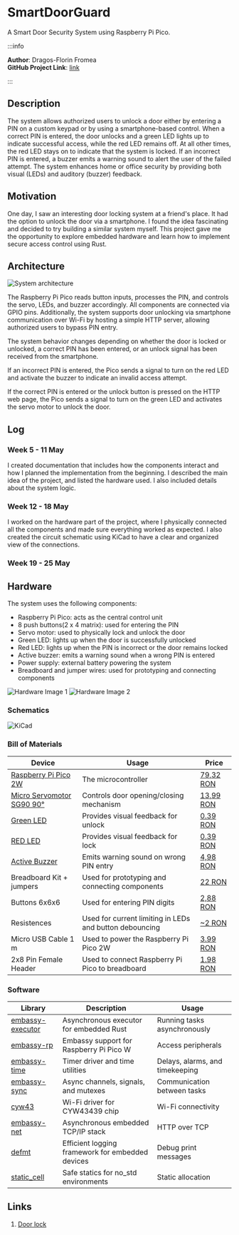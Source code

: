 # SmartDoorGuard

A Smart Door Security System using Raspberry Pi Pico.


:::info 

**Author**: Dragos-Florin Fromea \
**GitHub Project Link**: [link](https://github.com/UPB-PMRust-Students/proiect-DragosFromea)

:::

## Description
The system allows authorized users to unlock a door either by entering a PIN on a custom keypad or by using a smartphone-based control. When a correct PIN is entered, the door unlocks and a green LED lights up to indicate successful access, while the red LED remains off. At all other times, the red LED stays on to indicate that the system is locked. If an incorrect PIN is entered, a buzzer emits a warning sound to alert the user of the failed attempt. The system enhances home or office security by providing both visual (LEDs) and auditory (buzzer) feedback.

## Motivation
One day, I saw an interesting door locking system at a friend's place. It had the option to unlock the door via a smartphone. I found the idea fascinating and decided to try building a similar system myself. This project gave me the opportunity to explore embedded hardware and learn how to implement secure access control using Rust.

## Architecture
![System architecture](diagram.webp)

The Raspberry Pi Pico reads button inputs, processes the PIN, and controls the servo, LEDs, and buzzer accordingly. All components are connected via GPIO pins. Additionally, the system supports door unlocking via smartphone communication over Wi-Fi by hosting a simple HTTP server, allowing authorized users to bypass PIN entry.

The system behavior changes depending on whether the door is locked or unlocked, a correct PIN has been entered, or an unlock signal has been received from the smartphone.

If an incorrect PIN is entered, the Pico sends a signal to turn on the red LED and activate the buzzer to indicate an invalid access attempt.

If the correct PIN is entered or the unlock button is pressed on the HTTP web page, the Pico sends a signal to turn on the green LED and activates the servo motor to unlock the door.


## Log

<!-- write your progress here every week -->


### Week 5 - 11 May
I created documentation that includes how the components interact and how I planned the implementation from the beginning. I described the main idea of the project, and listed the hardware used. I also included details about the system logic.
### Week 12 - 18 May
I worked on the hardware part of the project, where I physically connected all the components and made sure everything worked as expected. I also created the circuit schematic using KiCad to have a clear and organized view of the connections.
### Week 19 - 25 May

## Hardware

The system uses the following components:

- Raspberry Pi Pico: acts as the central control unit
- 8 push buttons(2 x 4 matrix): used for entering the PIN
- Servo motor: used to physically lock and unlock the door
- Green LED: lights up when the door is successfully unlocked
- Red LED: lights up when the PIN is incorrect or the door remains locked
- Active buzzer: emits a warning sound when a wrong PIN is entered
- Power supply: external battery powering the system
- Breadboard and jumper wires: used for prototyping and connecting components

![Hardware Image 1](hardware_image1.webp)
![Hardware Image 2](hardware_image2.webp)


### Schematics
![KiCad](schematic.webp)

### Bill of Materials

| Device | Usage | Price |
|--------|-------|-------|
| [Raspberry Pi Pico 2W](https://datasheets.raspberrypi.com/picow/pico-2-w-datasheet.pdf) | The microcontroller | [79,32 RON](https://www.optimusdigital.ro/ro/placi-raspberry-pi/13327-raspberry-pi-pico-2-w.html?search_query=5056561803975&results=1) |
| [Micro Servomotor SG90 90°](http://www.ee.ic.ac.uk/pcheung/teaching/DE1_EE/stores/sg90_datasheet.pdf) | Controls door opening/closing mechanism | [13,99 RON](https://www.optimusdigital.ro/ro/motoare-servomotoare/26-micro-servomotor-sg90.html?search_query=0104110000001368&results=1) |
| [Green LED](https://www.farnell.com/datasheets/1498852.pdf) | Provides visual feedback for unlock | [0.39 RON](https://www.optimusdigital.ro/ro/optoelectronice-led-uri/697-led-verde-de-3-mm-cu-lentile-difuze.html?search_query=0104210000006209&results=1) |
| [RED LED](https://www.farnell.com/datasheets/1498852.pdf) | Provides visual feedback for lock | [0.39 RON](https://www.optimusdigital.ro/ro/optoelectronice-led-uri/696-led-rou-de-3-mm-cu-lentile-difuze.html?search_query=0104210000006186&results=1) |
| [Active Buzzer](https://www.electronicoscaldas.com/datasheet/LTE12-Series.pdf?srsltid=AfmBOoplfcUs8dHMx7_GHF5VZUkplYxPPDjeokx0V-s63vRyeFdarDPI) | Emits warning sound on wrong PIN entry | [4,98 RON](https://www.optimusdigital.ro/ro/optoelectronice-led-uri/697-led-verde-de-3-mm-cu-lentile-difuze.html?search_query=0104210000006209&results=1) |
| Breadboard Kit + jumpers | Used for prototyping and connecting components | [22 RON](https://www.optimusdigital.ro/ro/kituri/2222-kit-breadboard-hq-830-p.html?search_query=Kit+Breadboard+HQ830+cu+Fire+%C8%99i+Sursa&results=1) |
| Buttons 6x6x6 | Used for entering PIN digits | [2,88 RON](https://www.optimusdigital.ro/ro/butoane-i-comutatoare/1119-buton-6x6x6.html?search_query=0104210000010862&results=1) |
| Resistences | Used for current limiting in LEDs and button debouncing | [~2 RON](https://www.optimusdigital.ro/ro/componente-electronice-rezistoare/848-rezistor-025w-22k.html?search_query=0104210000007374&results=1) |
| Micro USB Cable 1 m | Used to power the Raspberry Pi Pico 2W | [3.99 RON](https://www.optimusdigital.ro/ro/cabluri-cabluri-usb/11939-cablu-negru-micro-usb-1-m.html?search_query=0104210000077995&results=1) |
| 2x8 Pin Female Header | Used to connect Raspberry Pi Pico to breadboard | [1.98 RON](https://www.optimusdigital.ro/ro/componente-electronice-headere-de-pini/4209-header-de-pini-mama-2x8p-254-mm.html?search_query=0104210000035148&results=1) |


### Software

| Library         | Description                                    | Usage                          |
|----------------|------------------------------------------------|--------------------------------|
| [embassy-executor](https://crates.io/crates/embassy-executor) | Asynchronous executor for embedded Rust | Running tasks asynchronously |
| [embassy-rp](https://crates.io/crates/embassy-rp)             | Embassy support for Raspberry Pi Pico W | Access peripherals          |
| [embassy-time](https://crates.io/crates/embassy-time)         | Timer driver and time utilities         | Delays, alarms, and timekeeping |
| [embassy-sync](https://crates.io/crates/embassy-sync)         | Async channels, signals, and mutexes    | Communication between tasks |
| [cyw43](https://crates.io/crates/cyw43)                       | Wi-Fi driver for CYW43439 chip          | Wi-Fi connectivity          |
| [embassy-net](https://crates.io/crates/embassy-net)           | Asynchronous embedded TCP/IP stack      | HTTP over TCP               |
| [defmt](https://crates.io/crates/defmt)                       | Efficient logging framework for embedded devices | Debug print messages |
| [static_cell](https://crates.io/crates/static_cell)           | Safe statics for no_std environments    | Static allocation           |




## Links
1. [Door lock](https://www.youtube.com/watch?v=kGyQS3B1IwU&t=19s)
